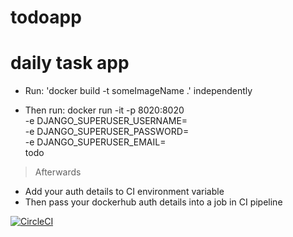 # todoapp
# daily task app

* Run: 'docker build -t someImageName .' independently

* Then run:
    docker run -it -p 8020:8020 \
        -e DJANGO_SUPERUSER_USERNAME= \
        -e DJANGO_SUPERUSER_PASSWORD= \
        -e DJANGO_SUPERUSER_EMAIL= \
        todo

> Afterwards
* Add your auth details to CI environment variable
* Then pass your dockerhub auth details into a job in CI pipeline


[![CircleCI](https://dl.circleci.com/status-badge/img/gh/lowryel/todoapp/tree/main.svg?style=svg)](https://dl.circleci.com/status-badge/redirect/gh/lowryel/todoapp/tree/main)

